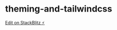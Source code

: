# theming-and-tailwindcss

[Edit on StackBlitz ⚡️](https://stackblitz.com/edit/theming-and-tailwindcss-qgop8p)